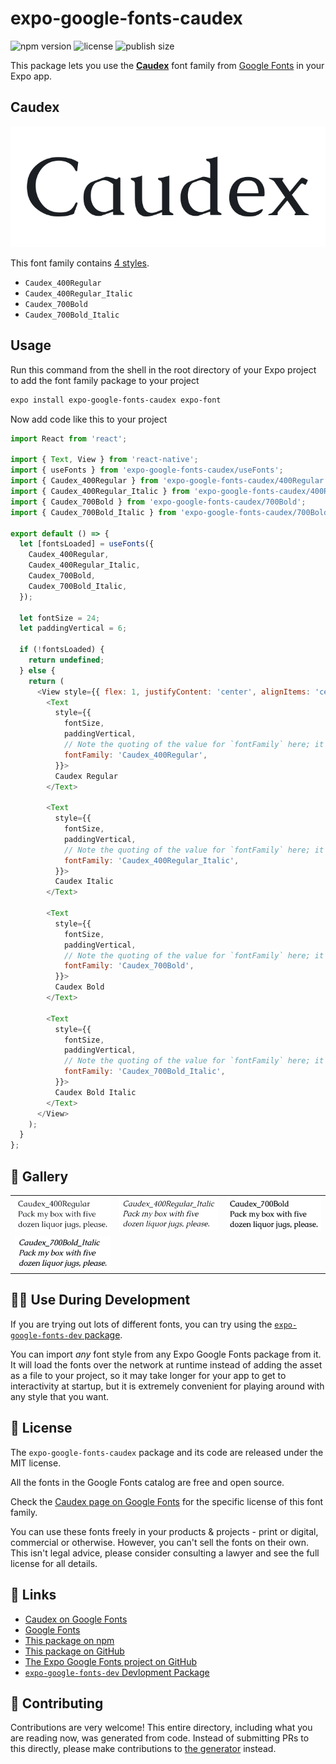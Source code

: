 # expo-google-fonts-caudex

![npm version](https://flat.badgen.net/npm/v/expo-google-fonts-caudex)
![license](https://flat.badgen.net/github/license/expo/google-fonts)
![publish size](https://flat.badgen.net/packagephobia/install/expo-google-fonts-caudex)

This package lets you use the [**Caudex**](https://fonts.google.com/specimen/Caudex) font family from [Google Fonts](https://fonts.google.com/) in your Expo app.

## Caudex

![Caudex](./font-family.png)

This font family contains [4 styles](#-gallery).

- `Caudex_400Regular`
- `Caudex_400Regular_Italic`
- `Caudex_700Bold`
- `Caudex_700Bold_Italic`

## Usage

Run this command from the shell in the root directory of your Expo project to add the font family package to your project
```sh
expo install expo-google-fonts-caudex expo-font
```

Now add code like this to your project
```js
import React from 'react';

import { Text, View } from 'react-native';
import { useFonts } from 'expo-google-fonts-caudex/useFonts';
import { Caudex_400Regular } from 'expo-google-fonts-caudex/400Regular';
import { Caudex_400Regular_Italic } from 'expo-google-fonts-caudex/400Regular_Italic';
import { Caudex_700Bold } from 'expo-google-fonts-caudex/700Bold';
import { Caudex_700Bold_Italic } from 'expo-google-fonts-caudex/700Bold_Italic';

export default () => {
  let [fontsLoaded] = useFonts({
    Caudex_400Regular,
    Caudex_400Regular_Italic,
    Caudex_700Bold,
    Caudex_700Bold_Italic,
  });

  let fontSize = 24;
  let paddingVertical = 6;

  if (!fontsLoaded) {
    return undefined;
  } else {
    return (
      <View style={{ flex: 1, justifyContent: 'center', alignItems: 'center' }}>
        <Text
          style={{
            fontSize,
            paddingVertical,
            // Note the quoting of the value for `fontFamily` here; it expects a string!
            fontFamily: 'Caudex_400Regular',
          }}>
          Caudex Regular
        </Text>

        <Text
          style={{
            fontSize,
            paddingVertical,
            // Note the quoting of the value for `fontFamily` here; it expects a string!
            fontFamily: 'Caudex_400Regular_Italic',
          }}>
          Caudex Italic
        </Text>

        <Text
          style={{
            fontSize,
            paddingVertical,
            // Note the quoting of the value for `fontFamily` here; it expects a string!
            fontFamily: 'Caudex_700Bold',
          }}>
          Caudex Bold
        </Text>

        <Text
          style={{
            fontSize,
            paddingVertical,
            // Note the quoting of the value for `fontFamily` here; it expects a string!
            fontFamily: 'Caudex_700Bold_Italic',
          }}>
          Caudex Bold Italic
        </Text>
      </View>
    );
  }
};

```

## 🔡 Gallery


||||
|-|-|-|
|![Caudex_400Regular](.//400Regular/Caudex_400Regular.ttf.png)|![Caudex_400Regular_Italic](.//400Regular_Italic/Caudex_400Regular_Italic.ttf.png)|![Caudex_700Bold](.//700Bold/Caudex_700Bold.ttf.png)||
|![Caudex_700Bold_Italic](.//700Bold_Italic/Caudex_700Bold_Italic.ttf.png)||||


## 👩‍💻 Use During Development

If you are trying out lots of different fonts, you can try using the [`expo-google-fonts-dev` package](https://github.com/freeboub/google-fonts/tree/master/font-packages/dev#readme).

You can import *any* font style from any Expo Google Fonts package from it. It will load the fonts
over the network at runtime instead of adding the asset as a file to your project, so it may take longer
for your app to get to interactivity at startup, but it is extremely convenient
for playing around with any style that you want.

## 📖 License

The `expo-google-fonts-caudex` package and its code are released under the MIT license.

All the fonts in the Google Fonts catalog are free and open source.

Check the [Caudex page on Google Fonts](https://fonts.google.com/specimen/Caudex) for the specific license of this font family.

You can use these fonts freely in your products & projects - print or digital, commercial or otherwise. However, you can't sell the fonts on their own. This isn't legal advice, please consider consulting a lawyer and see the full license for all details.

## 🔗 Links

- [Caudex on Google Fonts](https://fonts.google.com/specimen/Caudex)
- [Google Fonts](https://fonts.google.com/)
- [This package on npm](https://www.npmjs.com/package/expo-google-fonts-caudex)
- [This package on GitHub](https://github.com/freeboub/google-fonts/tree/master/font-packages/caudex)
- [The Expo Google Fonts project on GitHub](https://github.com/freeboub/google-fonts)
- [`expo-google-fonts-dev` Devlopment Package](https://github.com/freeboub/google-fonts/tree/master/font-packages/dev)

## 🤝 Contributing

Contributions are very welcome! This entire directory, including what you are reading now, was generated from code. Instead of submitting PRs to this directly, please make contributions to [the generator](https://github.com/freeboub/google-fonts/tree/master/packages/generator) instead.
